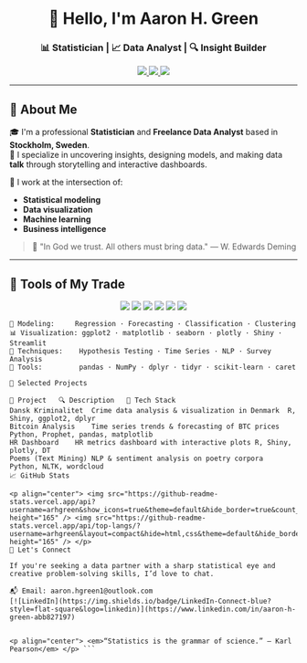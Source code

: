 <h1 align="center">👋 Hello, I'm <strong>Aaron H. Green</strong></h1>
<h3 align="center">📊 Statistician | 📈 Data Analyst | 🔍 Insight Builder</h3>

<p align="center">
  <a href="mailto:aaron.green@example.com">
    <img src="https://img.shields.io/badge/Email-Contact-informational?style=flat-square&logo=gmail&logoColor=white&color=red" />
  </a>
  <a href="https://www.linkedin.com/in/your-linkedin">
    <img src="https://img.shields.io/badge/LinkedIn-Connect-blue?style=flat-square&logo=linkedin" />
  </a>
  <a href="https://yourportfolio.com">
    <img src="https://img.shields.io/badge/Portfolio-Visit-black?style=flat-square&logo=firefox" />
  </a>
</p>

---

## 🧠 About Me

🎓 I'm a professional **Statistician** and **Freelance Data Analyst** based in **Stockholm, Sweden**.  
📌 I specialize in uncovering insights, designing models, and making data **talk** through storytelling and interactive dashboards.  

🔬 I work at the intersection of:
- **Statistical modeling**
- **Data visualization**
- **Machine learning**
- **Business intelligence**

> 💬 "In God we trust. All others must bring data." — W. Edwards Deming

---

## 🧰 Tools of My Trade

<p align="center">
  <img src="https://img.shields.io/badge/Python-Data%20Science-blue?logo=python&logoColor=white&style=flat-square" />
  <img src="https://img.shields.io/badge/R-Statistics-success?logo=r&logoColor=white&style=flat-square" />
  <img src="https://img.shields.io/badge/Tableau-Data%20Viz-orange?logo=tableau&logoColor=white&style=flat-square" />
  <img src="https://img.shields.io/badge/Power%20BI-Business%20Intel-yellow?logo=powerbi&logoColor=black&style=flat-square" />
  <img src="https://img.shields.io/badge/SQL-Data%20Access-blue?logo=postgresql&logoColor=white&style=flat-square" />
  <img src="https://img.shields.io/badge/Excel-Advanced-success?logo=microsoft-excel&logoColor=white&style=flat-square" />
</p>

```text
📐 Modeling:     Regression · Forecasting · Classification · Clustering
📊 Visualization: ggplot2 · matplotlib · seaborn · plotly · Shiny · Streamlit
🔎 Techniques:    Hypothesis Testing · Time Series · NLP · Survey Analysis
🧪 Tools:         pandas · NumPy · dplyr · tidyr · scikit-learn · caret

📂 Selected Projects

📁 Project	🔍 Description	🧰 Tech Stack
Dansk Kriminalitet	Crime data analysis & visualization in Denmark	R, Shiny, ggplot2, dplyr
Bitcoin Analysis	Time series trends & forecasting of BTC prices	Python, Prophet, pandas, matplotlib
HR Dashboard	HR metrics dashboard with interactive plots	R, Shiny, plotly, DT
Poems (Text Mining)	NLP & sentiment analysis on poetry corpora	Python, NLTK, wordcloud
📈 GitHub Stats

<p align="center"> <img src="https://github-readme-stats.vercel.app/api?username=arhgreen&show_icons=true&theme=default&hide_border=true&count_private=true" height="165" /> <img src="https://github-readme-stats.vercel.app/api/top-langs/?username=arhgreen&layout=compact&hide=html,css&theme=default&hide_border=true" height="165" /> </p>
💼 Let's Connect

If you're seeking a data partner with a sharp statistical eye and creative problem-solving skills, I’d love to chat.

📬 Email: aaron.hgreen1@outlook.com
[![LinkedIn](https://img.shields.io/badge/LinkedIn-Connect-blue?style=flat-square&logo=linkedin)](https://www.linkedin.com/in/aaron-h-green-abb827197)


<p align="center"> <em>“Statistics is the grammar of science.” — Karl Pearson</em> </p> ```
